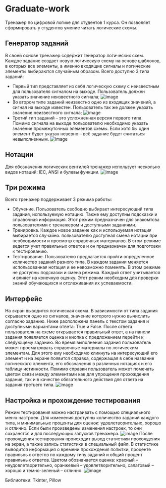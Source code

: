 # Graduate-work
Тренажер по цифровой логике для студентов 1 курса. Он позволяет сформировать у студентов умение читать логические схемы.

## Генератор заданий 
В своей основе тренажер содержит генератор логических схем. Каждое задание создает новую логическую схему на основе шаблонов, в которых все элементы, а именно входящие сигналы и логические элементы выбираются случайным образом. Всего доступно 3 типа заданий:
* Первый тип представляет из себя логическую схему с неизвестным для пользователя сигналом на выходе. Пользователь должен указать значение неизвестного сигнала;
      ![image](https://github.com/Tenrai-chi/Graduate-work/assets/79309888/f57d7680-847a-4467-8303-0aa53bba44ca)
* Во втором типе заданий неизвестно одно из входящих значений, а сигнал на выходе известен. Пользователь так же должен указать значение неизвестного сигнала;
      ![image](https://github.com/Tenrai-chi/Graduate-work/assets/79309888/36695a4e-0be6-4682-a8ec-7ee3f623c7aa)
* Третий тип заданий – это усложненная версия первого типа. Помимо сигнала на выходе пользователю необходимо указать значение промежуточных элементов схемы. Если хотя бы один элемент будет указан неверно – всё задание будет считаться невыполненным.
      ![image](https://github.com/Tenrai-chi/Graduate-work/assets/79309888/e3ed96c6-0085-4862-b84c-87fb5e22e916)
## Нотации 
Для обозначения логических вентилей тренажер использует нескольно видов нотаций: IEC, ANSI и булевы функции.
![image](https://github.com/Tenrai-chi/Graduate-work/assets/79309888/ab497f61-b170-4533-b9d6-9ba6a2acc5e5)

## Три режима
Всего тренажер поддерживает 3 режима работы:
* Обучение. Пользователь свободно выбирает интересующий типа задания, используемую нотацию. Также ему доступны подсказки и справочная информация. Этот режим предназначен для знакомтсва пользователями с тренажером и доступными заданиями.
* Тренировка. Каждое новое задание как и используемая нотация выбирается случайно. пользователю доступная смена нотации при необходимости и просмотр справочных материалов. В этом режиме ведется учет правильных ответов и он предназначен для подготовки к тестированию.
* Тестирование. Пользователю предлагается пройти определенное количество заданий разного типа. В каждом задании меняется использованная нотация и ее невозможно поменять. В этом режиме не доступны подсказки и смена режима. Каждый ответ учитывается и влияет на конечную оценку. Этот режим необходим для проверки знаний обучающихся и отслеживания их успеваемости.

## Интерфейс
  На экран выводится логическая схема. В зависимости от типа задания скрывается одно из сигналов, значение которого нужно вычислить согласно заданию. Ниже расположена панель с текстом задания и доступными вариантами ответа: True и False. После ответа пользователя на схеме открывается правильный ответ, а на панели задания появляется оценка и кнопка с предложением перейти к следующему заданию. Во время выполнения задания пользователь может просматривать справочные материалы по логическим элементам. Для этого ему необходимо кликнуть на интересующий его элемент и на экране появится справка, содержащая в себе название логического элемента, его обозначения в различных нотациях и его таблицу истинности. Помимо справки пользователь может помечать цветом связи между элементами как для упрощения прохождения задания, так и в качестве обязательного действия для ответа на задания третьего типа.
  ![image](https://github.com/Tenrai-chi/Graduate-work/assets/79309888/5de22598-141f-4c85-84f7-2fe30c3d3410)

## Настройка и прохождение тестирования
Режим тестирования можно настраивать с помощью специального меню настроек. Для изменения доступны количество заданий каждого типа, и минимальные проценты для оценок: удовлетворительно, хорошо и отлично. Если были произведены изменения настроек, то они сохранятся и для последующих запусков тренажера.
![image](https://github.com/Tenrai-chi/Graduate-work/assets/79309888/b9462597-d971-490f-84ea-5ff062cad237)
После прохождения тестирования происходит вывод статистики прохождения на экран, а также запись статистики в специальный файл. В статистике выводится информация о времени прохождения попытки, проценте правильных ответов по каждому типу заданий и общий процент правильных ответов. Цветом обозначается оценка: красный – неудовлетворительно, оранжевый – удовлетворительно, салатовый – хорошо и темно-зеленый – отлично.
![image](https://github.com/Tenrai-chi/Graduate-work/assets/79309888/9d4af70f-d733-4bad-a023-481888952c54)

Библиотеки: Tkinter, Pillow

